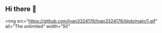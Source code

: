 ## Hi there 👋
<img src="https://github.com/Ivan3324176/Ivan3324176/blob/main/1.gif" all="The unlimited" width="50"
